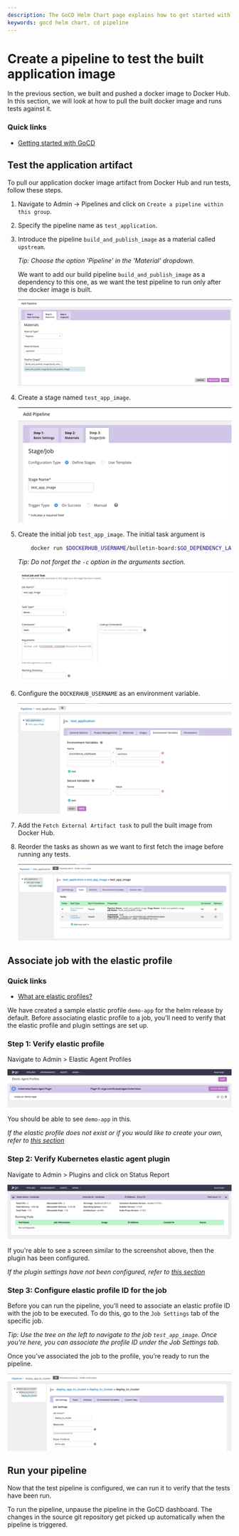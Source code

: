 ```yaml
---
description: The GoCD Helm Chart page explains how to get started with GoCD for kubernetes using Helm.
keywords: gocd helm chart, cd pipeline
---
```


# Create a pipeline to test the built application image

In the previous section, we built and pushed a docker image to Docker Hub.
In this section, we will look at how to pull the built docker image and runs tests against it.

### Quick links

- [Getting started with GoCD](https://www.gocd.org/getting-started/part-1/)

## Test the application artifact

To pull our application docker image artifact from Docker Hub and run tests, follow these steps. 

1. Navigate to Admin -> Pipelines and click on `Create a pipeline within this group`.

2. Specify the pipeline name as `test_application`.

3. Introduce the pipeline `build_and_publish_image` as a material called `upstream`. 
      
      *Tip: Choose the option 'Pipeline' in the 'Material' dropdown.*
      
      We want to add our build pipeline `build_and_publish_image` as a dependency to this one, as we want the test pipeline to run only after the docker image is built. 
          
      ![](../../resources/images/gocd-helm-chart/test_material_dependency.png)

4. Create a stage named `test_app_image`.

      ![](../../resources/images/gocd-helm-chart/test_application_stage.png)

5. Create the initial job `test_app_image`. The initial task argument is
  
   ```bash
       docker run $DOCKERHUB_USERNAME/bulletin-board:$GO_DEPENDENCY_LABEL_UPSTREAM npm test
   ```
   *Tip: Do not forget the `-c` option in the arguments section.*

   ![](../../resources/images/gocd-helm-chart/test_application_job.png)
   
6. Configure the `DOCKERHUB_USERNAME` as an environment variable.
   
    ![](../../resources/images/gocd-helm-chart/test_application_env_var.png)
     
7. Add the `Fetch External Artifact task` to pull the built image from Docker Hub.

8. Reorder the tasks as shown as we want to first fetch the image before running any tests.

   ![](../../resources/images/gocd-helm-chart/test_application_tasks.png)   


## Associate job with the elastic profile

### Quick links

- [What are elastic profiles?](https://docs.gocd.org/current/configuration/configuration_reference.html#profile)

We have created a sample elastic profile `demo-app` for the helm release by default. Before associating elastic profile to a job, you'll need to verify that the elastic profile and plugin settings are set up.

### Step 1: Verify elastic profile

Navigate to Admin > Elastic Agent Profiles

![](../../resources/images/gocd-helm-chart/demo_app_profile.png)

You should be able to see `demo-app` in this.

*If the elastic profile does not exist or if you would like to create your own, refer to [this section](../gocd_helm_chart/configure_k8s_ea_plugin.md#create-an-elastic-profile)*

### Step 2: Verify Kubernetes elastic agent plugin

Navigate to Admin > Plugins and click on Status Report

![](../../resources/images/gocd-helm-chart/plugin_status.png)

If you're able to see a screen similar to the screenshot above, then the plugin has been configured.

*If the plugin settings have not been configured, refer to [this section](../gocd_helm_chart/configure_k8s_ea_plugin.md)*

### Step 3: Configure elastic profile ID for the job

Before you can run the pipeline, you’ll need to associate an elastic profile ID with the job to be executed. To do this, go to the `Job Settings` tab of the specific job.

*Tip: Use the tree on the left to navigate to the job `test_app_image`. Once you're here, you can associate the profile ID under the Job Settings tab.*

Once you’ve associated the job to the profile, you’re ready to run the pipeline.

![](../../resources/images/gocd-helm-chart/deploy_associate_with_profile.png)

## Run your pipeline

Now that the test pipeline is configured, we can run it to verify that the tests have been run.

To run the pipeline, unpause the pipeline in the GoCD dashboard. The changes in the source git repository get picked up automatically when the pipeline is triggered.